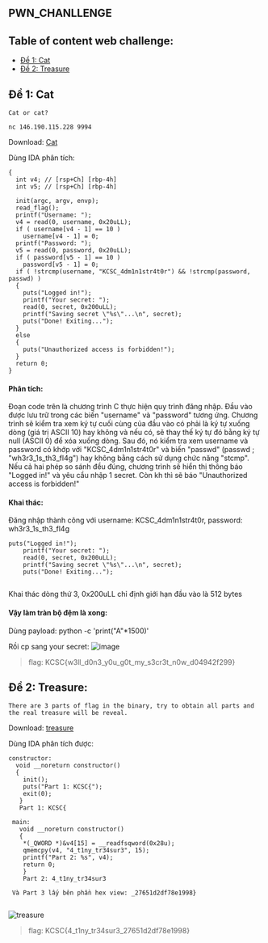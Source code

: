 ## PWN_CHANLLENGE

## Table of content web challenge:
* [Đề 1: Cat](#Đề-1-Cat)
* [Đề 2: Treasure](#Đề-2-treasure)


## Đề 1: Cat
```
Cat or cat?

nc 146.190.115.228 9994

```
Download: [Cat](https://github.com/manhhuy2002/hello-world/blob/main/cat)

Dùng IDA phân tích:

```
{
  int v4; // [rsp+Ch] [rbp-4h]
  int v5; // [rsp+Ch] [rbp-4h]

  init(argc, argv, envp);
  read_flag();
  printf("Username: ");
  v4 = read(0, username, 0x20uLL);
  if ( username[v4 - 1] == 10 )
    username[v4 - 1] = 0;
  printf("Password: ");
  v5 = read(0, password, 0x20uLL);
  if ( password[v5 - 1] == 10 )
    password[v5 - 1] = 0;
  if ( !strcmp(username, "KCSC_4dm1n1str4t0r") && !strcmp(password, passwd) )
  {
    puts("Logged in!");
    printf("Your secret: ");
    read(0, secret, 0x200uLL);
    printf("Saving secret \"%s\"...\n", secret);
    puts("Done! Exiting...");
  }
  else
  {
    puts("Unauthorized access is forbidden!");
  }
  return 0;
}
 ```
#### Phân tích:
Đoạn code trên là chương trình C thực hiện quy trình đăng nhập. Đầu vào được lưu trữ trong các biến "username" và "password" tương ứng. Chương trình sẽ kiểm tra xem ký tự cuối cùng của đầu vào có phải là ký tự xuống dòng (giá trị ASCII 10) hay không và nếu có, sẽ thay thế ký tự đó bằng ký tự null (ASCII 0) để xóa xuống dòng.
Sau đó, nó kiểm tra xem username và password có khớp với "KCSC_4dm1n1str4t0r" và biến "passwd" (passwd     ; "wh3r3_1s_th3_fl4g") hay không bằng cách sử dụng chức năng "stcmp". Nếu cả hai phép so sánh đều đúng, chương trình sẽ hiển thị thông báo "Logged in!" và yêu cầu nhập 1 secret. Còn kh thì sẽ báo "Unauthorized access is forbidden!"

#### Khai thác:
Đăng nhập thành công với username: KCSC_4dm1n1str4t0r, password: wh3r3_1s_th3_fl4g

```
puts("Logged in!");
    printf("Your secret: ");
    read(0, secret, 0x200uLL);
    printf("Saving secret \"%s\"...\n", secret);
    puts("Done! Exiting...");
    
```
Khai thác dòng thứ 3, 0x200uLL chỉ định giới hạn đầu vào là 512 bytes

#### Vậy làm tràn bộ đệm là xong: 
Dùng payload: python -c 'print("A"*1500)'

Rồi cp sang your secret: 
![image](https://github.com/manhhuy2002/hello-world/blob/main/cat_.jpg)

>flag: KCSC{w3ll_d0n3_y0u_g0t_my_s3cr3t_n0w_d04942f299}
 
 
## Đề 2: Treasure:
```
There are 3 parts of flag in the binary, try to obtain all parts and the real treasure will be reveal.

```
Download: [treasure](https://github.com/manhhuy2002/hello-world/blob/main/treasure)

Dùng IDA phân tích được: 

```
constructor:
  void __noreturn constructor()
  {
    init();
    puts("Part 1: KCSC{");
    exit(0);
   }
   Part 1: KCSC{
 
 main:
   void __noreturn constructor()
   {
    *(_QWORD *)&v4[15] = __readfsqword(0x28u);
    qmemcpy(v4, "4_t1ny_tr34sur3", 15);
    printf("Part 2: %s", v4);
    return 0;
    }
    Part 2: 4_t1ny_tr34sur3
    
 Và Part 3 lấy bên phần hex view: _27651d2df78e1998}
 
```

 ![treasure](https://github.com/manhhuy2002/hello-world/blob/main/treasure1.jpg)
 
 
 >flag: KCSC{4_t1ny_tr34sur3_27651d2df78e1998}
 







